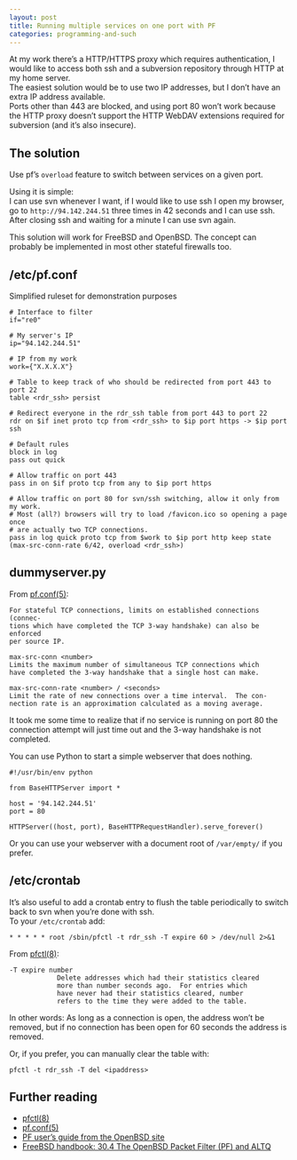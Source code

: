 ```yaml
---
layout: post
title: Running multiple services on one port with PF
categories: programming-and-such
---
```


At my work there’s a HTTP/HTTPS proxy which requires authentication, I would
like to access both ssh and a subversion repository through HTTP at my home
server.  
The easiest solution would be to use two IP addresses, but I don’t have an
extra IP address available.   
Ports other than 443 are blocked, and using port 80 won’t work because the
HTTP proxy doesn’t support the HTTP WebDAV extensions required for subversion
(and it’s also insecure).

The solution
------------
Use pf’s `overload` feature to switch between services on a given port.

Using it is simple:   
I can use svn whenever I want, if I would like to use ssh I open my browser,
go to `http://94.142.244.51` three times in 42 seconds and I can use ssh.   
After closing ssh and waiting for a minute I can use svn again.

This solution will work for FreeBSD and OpenBSD. The concept can probably be
implemented in most other stateful firewalls too.

/etc/pf.conf
------------

Simplified ruleset for demonstration purposes

	# Interface to filter
	if="re0"

	# My server's IP
	ip="94.142.244.51"

	# IP from my work
	work={"X.X.X.X"}

	# Table to keep track of who should be redirected from port 443 to port 22
	table <rdr_ssh> persist

	# Redirect everyone in the rdr_ssh table from port 443 to port 22
	rdr on $if inet proto tcp from <rdr_ssh> to $ip port https -> $ip port ssh

	# Default rules
	block in log
	pass out quick

	# Allow traffic on port 443
	pass in on $if proto tcp from any to $ip port https

	# Allow traffic on port 80 for svn/ssh switching, allow it only from my work.
	# Most (all?) browsers will try to load /favicon.ico so opening a page once
	# are actually two TCP connections.
	pass in log quick proto tcp from $work to $ip port http keep state
	(max-src-conn-rate 6/42, overload <rdr_ssh>)

dummyserver.py
---------------

From [pf.conf(5)][pf.conf]:

	For stateful TCP connections, limits on established connections (connec-
	tions which have completed the TCP 3-way handshake) can also be enforced
	per source IP.

	max-src-conn <number>
	Limits the maximum number of simultaneous TCP connections which
	have completed the 3-way handshake that a single host can make.

	max-src-conn-rate <number> / <seconds>
	Limit the rate of new connections over a time interval.  The con-
	nection rate is an approximation calculated as a moving average.

It took me some time to realize that if no service is running on port 80 the
connection attempt will just time out and the 3-way handshake is not
completed.

You can use Python to start a simple webserver that does nothing.

	#!/usr/bin/env python

	from BaseHTTPServer import *

	host = '94.142.244.51'
	port = 80

	HTTPServer((host, port), BaseHTTPRequestHandler).serve_forever()

Or you can use your webserver with a document root of `/var/empty/` if you prefer.

/etc/crontab
------------

It’s also useful to add a crontab entry to flush the table periodically to
switch back to svn when you’re done with ssh.  
To your `/etc/crontab` add:

	* * * * * root /sbin/pfctl -t rdr_ssh -T expire 60 > /dev/null 2>&1

From [pfctl(8)][pfctl]:

	-T expire number
				Delete addresses which had their statistics cleared
				more than number seconds ago.  For entries which
				have never had their statistics cleared, number
				refers to the time they were added to the table.

In other words: As long as a connection is open, the address won’t be removed,
but if no connection has been open for 60 seconds the address is removed.

Or, if you prefer, you can manually clear the table with:

	pfctl -t rdr_ssh -T del <ipaddress>


Further reading
---------------
- [pfctl(8)][pfctl]
- [pf.conf(5)][pfctl]
- [PF user’s guide from the OpenBSD site](http://openbsd.org/faq/pf/index.html)
- [FreeBSD handbook: 30.4 The OpenBSD Packet Filter (PF) and ALTQ]( http://www.freebsd.org/doc/en_US.ISO8859-1/books/handbook/firewalls-pf.html)


[pf.conf]: http://www.openbsd.org/cgi-bin/man.cgi?apropos=0&sektion=5&manpath=OpenBSD+Current&arch=i386&format=html&query=pf.conf
[pfctl]: http://www.openbsd.org/cgi-bin/man.cgi?apropos=0&sektion=8&manpath=OpenBSD+Current&arch=i386&format=html&query=pfctl
